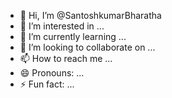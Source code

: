 - 👋 Hi, I’m @SantoshkumarBharatha
- 👀 I’m interested in ...
- 🌱 I’m currently learning ...
- 💞️ I’m looking to collaborate on ...
- 📫 How to reach me ...
- 😄 Pronouns: ...
- ⚡ Fun fact: ...

<!---
SantoshkumarBharatha/SantoshkumarBharatha is a ✨ special ✨ repository because its `README.md` (this file) appears on your GitHub profile.
You can click the Preview link to take a look at your changes.
--->
